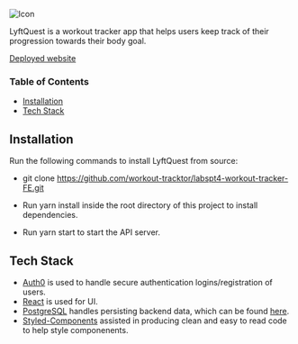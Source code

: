 ![Icon](https://github.com/workout-tracktor/labspt4-workout-tracker-FE/blob/master/assets/icons/LiftQuestIcon.png)

LyftQuest is a workout tracker app that helps users keep track of their progression towards their body goal.

[Deployed website](https://compassionate-kalam-d8e461.netlify.com)

### Table of Contents
- [Installation](#installation)
- [Tech Stack](#tech-stack)


## Installation

Run the following commands to install LyftQuest from source:

+ git clone https://github.com/workout-tracktor/labspt4-workout-tracker-FE.git

+ Run yarn install inside the root directory of this project to install dependencies.

+ Run yarn start to start the API server.

## Tech Stack
+ [Auth0](https://auth0.com/) is used to handle secure authentication logins/registration of users.
+ [React](https://reactjs.org/) is used for UI.
+ [PostgreSQL](https://www.postgresql.org/) handles persisting backend data, which can be found [here](https://github.com/workout-tracktor/labspt4-workout-tracker-BE).
+ [Styled-Components](https://www.styled-components.com/) assisted in producing clean and easy to read code to help style componenents.
